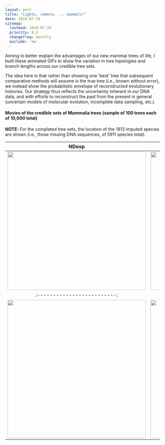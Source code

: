 ```yaml
---
layout: post
title: "Lights, camera, ... mammals!"
date: 2019-07-24
sitemap:
  lastmod: 2019-07-24
  priority: 0.5
  changefreq: monthly
  exclude: 'no'
---
```


Aiming to better explain the advantages of our new mammal trees of life, I built these animated GIFs to show the variation in tree topologies and branch lengths across our credible tree sets.

The idea here is that rather than showing one 'best' tree that subsequent comparative methods will assume is the true tree (i.e., known without error), we instead show the probabilistic envelope of reconstructed evolutionary histories.  Our strategy thus reflects the uncertainty inherent in our DNA data, and with efforts to reconstruct the past from the present in general (uncertain models of molecular evolution, incomplete data sampling, etc.).

#### **Movies of the credible sets of Mammalia trees (sample of 100 trees each of 10,000 total)**   
   **NOTE:** For the completed tree sets, the location of the 1813 imputed species are shown (i.e., those missing DNA sequences, of 5911 species total).

NDexp             |  FBD
:-------------------------:|:-------------------------:
<img src="https://n8upham.github.io/images/credibleSet_mamPhy_Completed-NDexp_100trees_all_higherNodeCols_tipLabel_v2_tipSeq.gif" width="450"/>  |  <img src="https://n8upham.github.io/images/credibleSet_mamPhy_Completed-FBDasZhouEtAl_100trees_all_higherNodeCols_tipLabel_v2_tipSeq.gif" width="450"/> 
:-------------------------:|:-------------------------:
<img src="https://n8upham.github.io/images/credibleSet_mamPhy_DNA-only-NDexp_100trees_all_higherNodeCols_tipLabel_v2_tipSeq.gif" width="450"/>  |  <img src="https://n8upham.github.io/images/credibleSet_mamPhy_DNA-only-FBDasZhouEtAl_100trees_all_higherNodeCols_tipLabel_v2_tipSeq.gif" width="450"/> 


